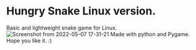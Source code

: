 # Hungry Snake Linux version.
Basic and lightweight snake game for Linux.
![Screenshot from 2022-05-07 17-31-21](https://user-images.githubusercontent.com/52569279/167263602-48c760ee-81af-4577-b204-e98b8f59abb5.png)
Made with python and Pygame.
Hope you like it. 
:) 
